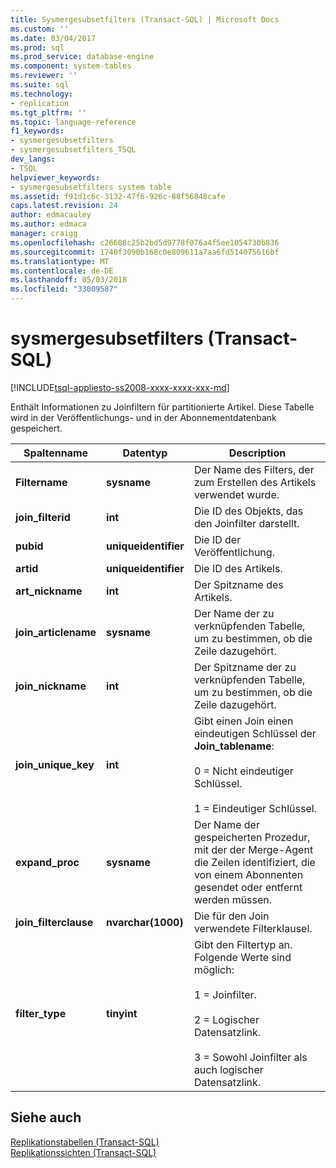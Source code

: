 ```yaml
---
title: Sysmergesubsetfilters (Transact-SQL) | Microsoft Docs
ms.custom: ''
ms.date: 03/04/2017
ms.prod: sql
ms.prod_service: database-engine
ms.component: system-tables
ms.reviewer: ''
ms.suite: sql
ms.technology:
- replication
ms.tgt_pltfrm: ''
ms.topic: language-reference
f1_keywords:
- sysmergesubsetfilters
- sysmergesubsetfilters_TSQL
dev_langs:
- TSQL
helpviewer_keywords:
- sysmergesubsetfilters system table
ms.assetid: f91d1c6c-3132-47f6-926c-88f56848cafe
caps.latest.revision: 24
author: edmacauley
ms.author: edmaca
manager: craigg
ms.openlocfilehash: c26608c25b2bd5d9778f076a4f5ee1054730b836
ms.sourcegitcommit: 1740f3090b168c0e809611a7aa6fd514075616bf
ms.translationtype: MT
ms.contentlocale: de-DE
ms.lasthandoff: 05/03/2018
ms.locfileid: "33009587"
---
```

# <a name="sysmergesubsetfilters-transact-sql"></a>sysmergesubsetfilters (Transact-SQL)
[!INCLUDE[tsql-appliesto-ss2008-xxxx-xxxx-xxx-md](../../includes/tsql-appliesto-ss2008-xxxx-xxxx-xxx-md.md)]

  Enthält Informationen zu Joinfiltern für partitionierte Artikel. Diese Tabelle wird in der Veröffentlichungs- und in der Abonnementdatenbank gespeichert.  
  
|Spaltenname|Datentyp|Description|  
|-----------------|---------------|-----------------|  
|**Filtername**|**sysname**|Der Name des Filters, der zum Erstellen des Artikels verwendet wurde.|  
|**join_filterid**|**int**|Die ID des Objekts, das den Joinfilter darstellt.|  
|**pubid**|**uniqueidentifier**|Die ID der Veröffentlichung.|  
|**artid**|**uniqueidentifier**|Die ID des Artikels.|  
|**art_nickname**|**int**|Der Spitzname des Artikels.|  
|**join_articlename**|**sysname**|Der Name der zu verknüpfenden Tabelle, um zu bestimmen, ob die Zeile dazugehört.|  
|**join_nickname**|**int**|Der Spitzname der zu verknüpfenden Tabelle, um zu bestimmen, ob die Zeile dazugehört.|  
|**join_unique_key**|**int**|Gibt einen Join einen eindeutigen Schlüssel der **Join_tablename**:<br /><br /> 0 = Nicht eindeutiger Schlüssel.<br /><br /> 1 = Eindeutiger Schlüssel.|  
|**expand_proc**|**sysname**|Der Name der gespeicherten Prozedur, mit der der Merge-Agent die Zeilen identifiziert, die von einem Abonnenten gesendet oder entfernt werden müssen.|  
|**join_filterclause**|**nvarchar(1000)**|Die für den Join verwendete Filterklausel.|  
|**filter_type**|**tinyint**|Gibt den Filtertyp an. Folgende Werte sind möglich:<br /><br /> 1 = Joinfilter.<br /><br /> 2 = Logischer Datensatzlink.<br /><br /> 3 = Sowohl Joinfilter als auch logischer Datensatzlink.|  
  
## <a name="see-also"></a>Siehe auch  
 [Replikationstabellen &#40;Transact-SQL&#41;](../../relational-databases/system-tables/replication-tables-transact-sql.md)   
 [Replikationssichten &#40;Transact-SQL&#41;](../../relational-databases/system-views/replication-views-transact-sql.md)  
  
  
